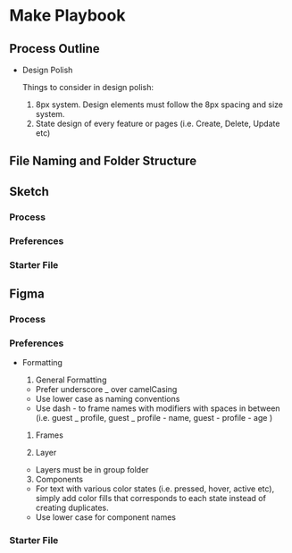 # Make Playbook

## Process Outline

  - Design Polish

    Things to consider in design polish:
      1. 8px system. Design elements must follow the 8px spacing and size system.
      2. State design of every feature or pages (i.e. Create, Delete, Update etc)

## File Naming and Folder Structure

## Sketch

### Process

### Preferences

### Starter File

## Figma

### Process

### Preferences

* Formatting

  1. General Formatting
    - Prefer underscore _ over camelCasing
    - Use lower case as naming conventions
    - Use dash - to frame names with modifiers with spaces in between (i.e. guest _ profile, guest _ profile - name, guest - profile - age )


  1. Frames

  2. Layer
    - Layers must be in group folder

  3. Components
    - For text with various color states (i.e. pressed, hover, active etc), simply add color fills that corresponds to each state instead of creating duplicates.
    - Use lower case for component names

### Starter File
